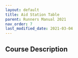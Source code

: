 ```yaml
---
layout: default
title: Aid Station Table
parent: Runners Manual 2021
nav_order: 7
last_modified_date: 2021-03-04
---
```


## Course Description
